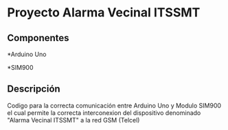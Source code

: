 # Proyecto Alarma Vecinal ITSSMT
<H2> Componentes </H2>

*Arduino Uno

*SIM900

<H2> Descripción </H2>

Codigo para la correcta comunicación entre Arduino Uno y Modulo SIM900 el cual permite la correcta interconexion del dispositivo denominado "Alarma Vecinal ITSSMT" a la red GSM (Telcel)
